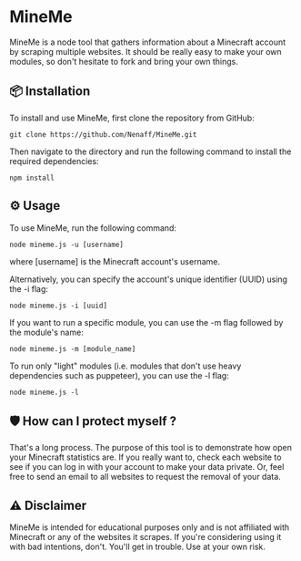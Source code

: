 # MineMe

MineMe is a node tool that gathers information about a Minecraft account by scraping multiple websites.
It should be really easy to make your own modules, so don't hesitate to fork and bring your own things.

## 📦 Installation
To install and use MineMe, first clone the repository from GitHub:

`git clone https://github.com/Nenaff/MineMe.git`

Then navigate to the directory and run the following command to install the required dependencies:

`npm install`

## ⚙️ Usage
To use MineMe, run the following command:

    node mineme.js -u [username]
where [username] is the Minecraft account's username.

Alternatively, you can specify the account's unique identifier (UUID) using the -i flag:

    node mineme.js -i [uuid]

If you want to run a specific module, you can use the -m flag followed by the module's name:

    node mineme.js -m [module_name]

To run only "light" modules (i.e. modules that don't use heavy dependencies such as puppeteer), you can use the -l flag:

    node mineme.js -l

## 🛡️ How can I protect myself ?
That's a long process. The purpose of this tool is to demonstrate how open your Minecraft statistics are. If you really want to, check each website to see if you can log in with your account to make your data private. Or, feel free to send an email to all websites to request the removal of your data.

## ⚠️ Disclaimer
MineMe is intended for educational purposes only and is not affiliated with Minecraft or any of the websites it scrapes. If you're considering using it with bad intentions, don't. You'll get in trouble. Use at your own risk.
